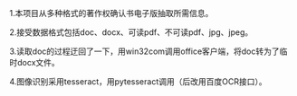 1.本项目从多种格式的著作权确认书电子版抽取所需信息。

2.接受数据格式包括doc、docx、可读pdf、不可读pdf、jpg、jpeg。

3.读取doc的过程迂回了一下，用win32com调用office客户端，将doc转为了临时docx文件。

4.图像识别采用tesseract，用pytesseract调用（后改用百度OCR接口）。
